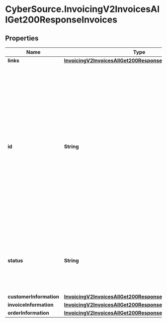 # CyberSource.InvoicingV2InvoicesAllGet200ResponseInvoices

## Properties
Name | Type | Description | Notes
------------ | ------------- | ------------- | -------------
**links** | [**InvoicingV2InvoicesAllGet200ResponseLinks1**](InvoicingV2InvoicesAllGet200ResponseLinks1.md) |  | [optional] 
**id** | **String** | An unique identification number to identify the submitted request. It is also appended to the endpoint of the resource.  On incremental authorizations, this value with be the same as the identification number returned in the original authorization response.  #### PIN debit Returned for all PIN debit services.  | [optional] 
**status** | **String** | The status of the invoice.  Possible values: - DRAFT - CREATED - SENT - PARTIAL - PAID - CANCELED  | [optional] 
**customerInformation** | [**InvoicingV2InvoicesAllGet200ResponseCustomerInformation**](InvoicingV2InvoicesAllGet200ResponseCustomerInformation.md) |  | [optional] 
**invoiceInformation** | [**InvoicingV2InvoicesAllGet200ResponseInvoiceInformation**](InvoicingV2InvoicesAllGet200ResponseInvoiceInformation.md) |  | [optional] 
**orderInformation** | [**InvoicingV2InvoicesAllGet200ResponseOrderInformation**](InvoicingV2InvoicesAllGet200ResponseOrderInformation.md) |  | [optional] 


